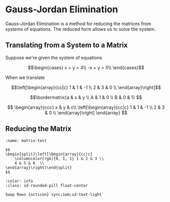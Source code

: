 # Gauss-Jordan Elimination

Gauss-Jordan Elimination is a method for reducing the matrices from systems of equations.  The reduced form allows us to solve the system.

## Translating from a System to a Matrix
Suppose we're given the system of equations

$$\begin{cases}
x + y = 4\\
-x + y = 0\\
\end{cases}$$

When we translate 

$$\left[\begin{array}{cc|c}
    1 & 1 & -1 \\
    2 & 3 & 0  \\
\end{array}\right]$$

$$\bordermatrix{a & x & y \\
              A & 1 & 0 \\
              B & 0 & 1}
$$

$$
\begin{array}{ccc}
x & y & c\\
\left[\begin{array}{cc|c}
    1 & 1 & -1 \\
    2 & 3 & 0  \\
\end{array}\right]
\end{array}
 $$

## Reducing the Matrix

```{div} live
:name: matrix-test

$$
\begin{split}\left[\begin{array}{cc|c}
    \columncolor[rgb]{0, 1, 1} 1 & 2 & 3 \\
    4 & 5 & 6  \\
\end{array}\right]\end{split}
$$
```

```{button-ref} #
:color: info
:class: sd-rounded-pill float-center

Swap Rows {octicon}`sync;1em;sd-text-light`
```

<script src="../../../_static/vectorious.js">
</script>
<script src="../../../_static/matrix-TeX.js">
</script>
<script src="../../../_static/Matrix Unit/2-gauss-jordan-elimination.js">
</script>
